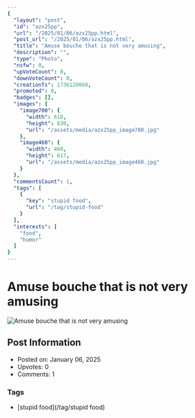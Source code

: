 ```yaml
---
{
  "layout": "post",
  "id": "azx25pp",
  "url": "/2025/01/06/azx25pp.html",
  "post_url": "/2025/01/06/azx25pp.html",
  "title": "Amuse bouche that is not very amusing",
  "description": "",
  "type": "Photo",
  "nsfw": 0,
  "upVoteCount": 0,
  "downVoteCount": 0,
  "creationTs": 1736120068,
  "promoted": 0,
  "badges": [],
  "images": {
    "image700": {
      "width": 618,
      "height": 830,
      "url": "/assets/media/azx25pp_image700.jpg"
    },
    "image460": {
      "width": 460,
      "height": 617,
      "url": "/assets/media/azx25pp_image460.jpg"
    }
  },
  "commentsCount": 1,
  "tags": [
    {
      "key": "stupid food",
      "url": "/tag/stupid-food"
    }
  ],
  "interests": [
    "food",
    "humor"
  ]
}
---
```


# Amuse bouche that is not very amusing

![Amuse bouche that is not very amusing](/assets/media/azx25pp_image700.jpg)

## Post Information

- Posted on: January 06, 2025
- Upvotes: 0
- Comments: 1

### Tags

- [stupid food](/tag/stupid food)
